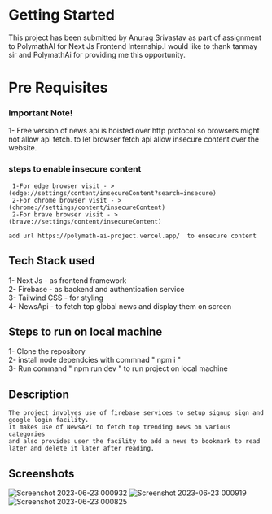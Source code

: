 # Getting Started
 This project has been submitted by Anurag Srivastav as part of assignment to PolymathAI for Next Js Frontend Internship.I would like to thank tanmay sir and PolymathAi for providing me this opportunity.

# Pre Requisites
### Important Note!
  1- Free version of news api is hoisted over http protocol so browsers might not allow api fetch.
  to let browser fetch api allow insecure content over the website.

  ###  steps to enable insecure content
     1-For edge browser visit - > (edge://settings/content/insecureContent?search=insecure)
     2-For chrome browser visit - > (chrome://settings/content/insecureContent)
     2-For brave browser visit - > (brave://settings/content/insecureContent)

    add url https://polymath-ai-project.vercel.app/  to ensecure content


## Tech Stack used 
  1- Next Js - as frontend framework <br/>
  2- Firebase - as backend and authentication service <br/>
  3- Tailwind CSS - for styling <br/>
  4- NewsApi - to fetch top global news and display them on screen <br/>

## Steps to run on local machine
   1- Clone the repository <br/>
   2- install node dependcies with commnad " npm i " <br/>
   3- Run command " npm run dev " to run project on local machine <br/>

## Description
    The project involves use of firebase services to setup signup sign and google login facility.
    It makes use of NewsAPI to fetch top trending news on various categories 
    and also provides user the facility to add a news to bookmark to read later and delete it later after reading.

## Screenshots

 ![Screenshot 2023-06-23 000932](https://github.com/anurag-327/PolymathAIProject/assets/98267696/c0012413-b636-44ea-bbfb-6b15f2f9094d)
 ![Screenshot 2023-06-23 000919](https://github.com/anurag-327/PolymathAIProject/assets/98267696/d811418a-fec5-4b1b-af1c-ee05d73fff76)\
 ![Screenshot 2023-06-23 000825](https://github.com/anurag-327/PolymathAIProject/assets/98267696/b801adf1-7f03-4c7e-8d9d-374e1a86ba1b)





   



   
  
  
